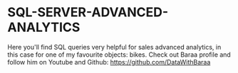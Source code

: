 # SQL-SERVER-ADVANCED-ANALYTICS

Here you'll find SQL queries very helpful for sales advanced analytics, in this case for one of my favourite objects: bikes. Check out Baraa profile and follow him on Youtube and Github: https://github.com/DataWithBaraa
